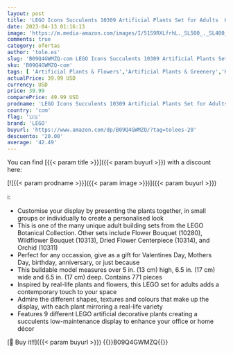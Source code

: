 ```yaml
---
layout: post
title: 'LEGO Icons Succulents 10309 Artificial Plants Set for Adults  Home Décor  Birthday  Creative Housewarming Gifts  Botanical Collection'
date: 2023-04-13 01:16:13
image: 'https://m.media-amazon.com/images/I/51S9RXLfrhL._SL500_._SL400_.jpg'
comments: true
category: ofertas
author: 'tole.es'
slug: 'B09Q4GWMZQ-com LEGO Icons Succulents 10309 Artificial Plants Set for...'
sku: 'B09Q4GWMZQ-com'
tags: [ 'Artificial Plants & Flowers','Artificial Plants & Greenery','Home & Kitchen','Home Décor Products','Kitchen & Dining Features','lego','🇺🇸', ]
actualPrice: 39.99 USD
currency: USD
price: 39.99
comparePrice: 49.99 USD
prodname: 'LEGO Icons Succulents 10309 Artificial Plants Set for Adults  Home Décor  Birthday  Creative Housewarming Gifts  Botanical Collection'
country: 'com'
flag: '🇺🇸'
brand: 'LEGO'
buyurl: 'https://www.amazon.com/dp/B09Q4GWMZQ/?tag=tolees-20'
descuento: '20.00'
average: '42.49'
---
```


You can find [{{< param title >}}]({{< param buyurl >}}) with a discount here:

[![{{< param prodname >}}]({{< param image >}})]({{< param buyurl >}})

ℹ️:

- Customise your display by presenting the plants together, in small groups or individually to create a personalised look
- This is one of the many unique adult building sets from the LEGO Botanical Collection. Other sets include Flower Bouquet (10280), Wildflower Bouquet (10313), Dried Flower Centerpiece (10314), and Orchid (10311)
- Perfect for any occassion, give as a gift for Valentines Day, Mothers Day, birthday, anniversary, or just because
- This buildable model measures over 5 in. (13 cm) high, 6.5 in. (17 cm) wide and 6.5 in. (17 cm) deep. Contains 771 pieces
- Inspired by real-life plants and flowers, this LEGO set for adults adds a contemporary touch to your space
- Admire the different shapes, textures and colours that make up the display, with each plant mirroring a real-life variety
- Features 9 different LEGO artificial decorative plants creating a succulents low-maintenance display to enhance your office or home décor

[🛒 Buy it!!]({{< param buyurl >}})
{{<world>}}B09Q4GWMZQ{{</world>}}
